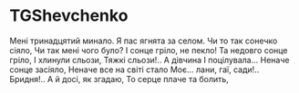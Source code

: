# TGShevchenko

Мені тринадцятий минало.
Я пас ягнята за селом.
Чи то так сонечко сіяло,
Чи так мені чого було?
І сонце гріло, не пекло!
Та недовго сонце гріло,
І хлинули сльози,
Тяжкі сльози!.. А дівчина
І поцілувала...
Неначе сонце засіяло,
Неначе все на світі стало
Моє... лани, гаї, сади!..
Бридня!.. А й досі, як згадаю,
То серце плаче та болить,





